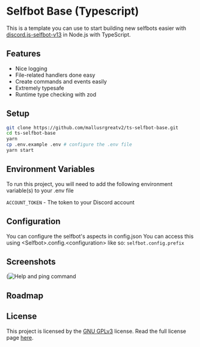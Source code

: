 # Selfbot Base (Typescript)

This is a template you can use to start building new selfbots easier with [discord.js-selfbot-v13](https://npm.im/discord.js-selfbot-v13) in Node.js with TypeScript.

## Features

- Nice logging
- File-related handlers done easy
- Create commands and events easily
- Extremely typesafe
- Runtime type checking with zod

## Setup

```bash
git clone https://github.com/mallusrgreatv2/ts-selfbot-base.git
cd ts-selfbot-base
yarn
cp .env.example .env # configure the .env file
yarn start
```

## Environment Variables

To run this project, you will need to add the following environment variable(s) to your .env file

`ACCOUNT_TOKEN` - The token to your Discord account

## Configuration

You can configure the selfbot's aspects in config.json
You can access this using \<Selfbot\>.config.\<configuration\> like so: `selfbot.config.prefix`

## Screenshots

(![Help and ping command](https://github.com/mallusrgreatv2/ts-selfbot-base/assets/69511006/de590f18-eda3-4644-9f5e-6375ac6ba64e)

## Roadmap

## License

This project is licensed by the [GNU GPLv3](https://choosealicense.com/licenses/gpl-3.0//) license. Read the full license page [here](https://raw.githubusercontent.com/mallusrgreatv2/ts-selfbot-base/main/LICENSE).
